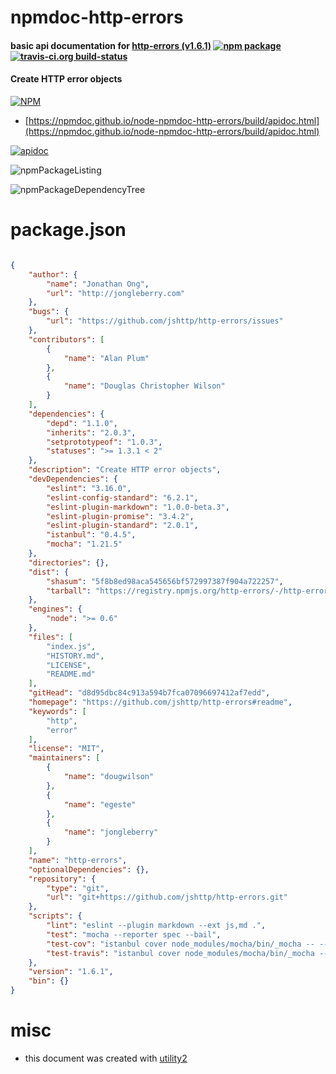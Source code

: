 # npmdoc-http-errors

#### basic api documentation for  [http-errors (v1.6.1)](https://github.com/jshttp/http-errors#readme)  [![npm package](https://img.shields.io/npm/v/npmdoc-http-errors.svg?style=flat-square)](https://www.npmjs.org/package/npmdoc-http-errors) [![travis-ci.org build-status](https://api.travis-ci.org/npmdoc/node-npmdoc-http-errors.svg)](https://travis-ci.org/npmdoc/node-npmdoc-http-errors)

#### Create HTTP error objects

[![NPM](https://nodei.co/npm/http-errors.png?downloads=true&downloadRank=true&stars=true)](https://www.npmjs.com/package/http-errors)

- [https://npmdoc.github.io/node-npmdoc-http-errors/build/apidoc.html](https://npmdoc.github.io/node-npmdoc-http-errors/build/apidoc.html)

[![apidoc](https://npmdoc.github.io/node-npmdoc-http-errors/build/screenCapture.buildCi.browser.%252Ftmp%252Fbuild%252Fapidoc.html.png)](https://npmdoc.github.io/node-npmdoc-http-errors/build/apidoc.html)

![npmPackageListing](https://npmdoc.github.io/node-npmdoc-http-errors/build/screenCapture.npmPackageListing.svg)

![npmPackageDependencyTree](https://npmdoc.github.io/node-npmdoc-http-errors/build/screenCapture.npmPackageDependencyTree.svg)



# package.json

```json

{
    "author": {
        "name": "Jonathan Ong",
        "url": "http://jongleberry.com"
    },
    "bugs": {
        "url": "https://github.com/jshttp/http-errors/issues"
    },
    "contributors": [
        {
            "name": "Alan Plum"
        },
        {
            "name": "Douglas Christopher Wilson"
        }
    ],
    "dependencies": {
        "depd": "1.1.0",
        "inherits": "2.0.3",
        "setprototypeof": "1.0.3",
        "statuses": ">= 1.3.1 < 2"
    },
    "description": "Create HTTP error objects",
    "devDependencies": {
        "eslint": "3.16.0",
        "eslint-config-standard": "6.2.1",
        "eslint-plugin-markdown": "1.0.0-beta.3",
        "eslint-plugin-promise": "3.4.2",
        "eslint-plugin-standard": "2.0.1",
        "istanbul": "0.4.5",
        "mocha": "1.21.5"
    },
    "directories": {},
    "dist": {
        "shasum": "5f8b8ed98aca545656bf572997387f904a722257",
        "tarball": "https://registry.npmjs.org/http-errors/-/http-errors-1.6.1.tgz"
    },
    "engines": {
        "node": ">= 0.6"
    },
    "files": [
        "index.js",
        "HISTORY.md",
        "LICENSE",
        "README.md"
    ],
    "gitHead": "d8d95dbc84c913a594b7fca07096697412af7edd",
    "homepage": "https://github.com/jshttp/http-errors#readme",
    "keywords": [
        "http",
        "error"
    ],
    "license": "MIT",
    "maintainers": [
        {
            "name": "dougwilson"
        },
        {
            "name": "egeste"
        },
        {
            "name": "jongleberry"
        }
    ],
    "name": "http-errors",
    "optionalDependencies": {},
    "repository": {
        "type": "git",
        "url": "git+https://github.com/jshttp/http-errors.git"
    },
    "scripts": {
        "lint": "eslint --plugin markdown --ext js,md .",
        "test": "mocha --reporter spec --bail",
        "test-cov": "istanbul cover node_modules/mocha/bin/_mocha -- --reporter dot",
        "test-travis": "istanbul cover node_modules/mocha/bin/_mocha --report lcovonly -- --reporter dot"
    },
    "version": "1.6.1",
    "bin": {}
}
```



# misc
- this document was created with [utility2](https://github.com/kaizhu256/node-utility2)
